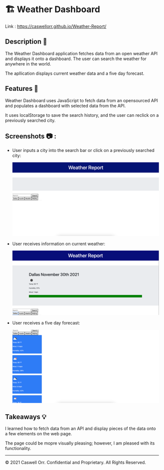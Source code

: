 # 🏗️ Weather Dashboard

Link : https://caswellorr.github.io/Weather-Report/

## Description 📖

The Weather Dashboard application fetches data from an open weather API and displays it onto a dashboard. The user can search the weather for anywhere in the world.

The apllication displays current weather data and a five day forecast.

## Features 📝

Weather Dashboard uses JavaScript to fetch data from an opensourced API and populates a dashboard with selected data from the API. 

It uses localStorage to save the search history, and the user can reclick on a previously searched city. 

## Screenshots 📷 :

* User inputs a city into the search bar or click on a previously searched city:

  ![alt text](./assets/screenshot1.png)
  
* User receives information on current weather:

  ![alt text](./assets/screenshot2.png)

* User receives a five day forecast:

  ![alt text](./assets/screenshot3.png)
  

## Takeaways 💡

 I learned how to fetch data from an API and display pieces of the data onto a few elements on the web page.

 The page could be mopre visually pleasing; however, I am pleased with its functionality.

----
© 2021 Caswell Orr. Confidential and Proprietary. All Rights Reserved.
